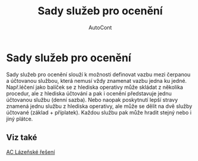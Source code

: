 ﻿---
    title: "Sady služeb pro ocenění"
    author: AutoCont
    ms.date: 04/30/2018
    ms.topic: article
    ms.prod: dynamics-nav-2017
    ms.contentlocale: cs-cz
    ms.lasthandoff: 04/30/2018
---

# Sady služeb pro ocenění

Sady služeb pro ocenění slouží k možnosti definovat vazbu mezi čerpanou a účtovanou službou, která nemusí vždy znamenat vazbu jedna ku jedné. Např.léčení jako balíček se z hlediska operativy může skládat z několika procedur, ale z hlediska účtování a pak i ocenění představuje jednu účtovanou službu (denní sazba). Nebo naopak poskytnutí lepší stravy znamená jednu službu z hlediska operativy, ale může se dělit na dvě služby účtované (základ + příplatek). Každou službu pak může hradit stejný nebo i jiný plátce. 


## <a name="see-also"></a>Viz také
[AC Lázeňské řešení](ac-spa-solution.md)